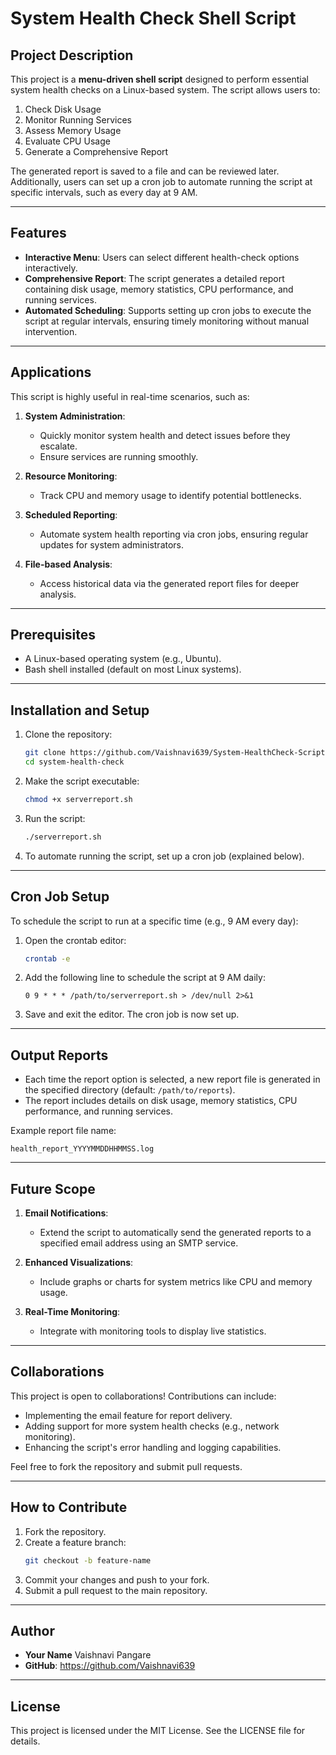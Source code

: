 # System Health Check Shell Script

## Project Description
This project is a **menu-driven shell script** designed to perform essential system health checks on a Linux-based system. The script allows users to:

1. Check Disk Usage
2. Monitor Running Services
3. Assess Memory Usage
4. Evaluate CPU Usage
5. Generate a Comprehensive Report

The generated report is saved to a file and can be reviewed later. Additionally, users can set up a cron job to automate running the script at specific intervals, such as every day at 9 AM.

---

## Features
- **Interactive Menu**: Users can select different health-check options interactively.
- **Comprehensive Report**: The script generates a detailed report containing disk usage, memory statistics, CPU performance, and running services.
- **Automated Scheduling**: Supports setting up cron jobs to execute the script at regular intervals, ensuring timely monitoring without manual intervention.

---

## Applications
This script is highly useful in real-time scenarios, such as:

1. **System Administration**:
   - Quickly monitor system health and detect issues before they escalate.
   - Ensure services are running smoothly.

2. **Resource Monitoring**:
   - Track CPU and memory usage to identify potential bottlenecks.

3. **Scheduled Reporting**:
   - Automate system health reporting via cron jobs, ensuring regular updates for system administrators.

4. **File-based Analysis**:
   - Access historical data via the generated report files for deeper analysis.

---

## Prerequisites
- A Linux-based operating system (e.g., Ubuntu).
- Bash shell installed (default on most Linux systems).

---

## Installation and Setup

1. Clone the repository:
   ```bash
   git clone https://github.com/Vaishnavi639/System-HealthCheck-Script.git
   cd system-health-check
   ```

2. Make the script executable:
   ```bash
   chmod +x serverreport.sh
   ```

3. Run the script:
   ```bash
   ./serverreport.sh
   ```

4. To automate running the script, set up a cron job (explained below).

---

## Cron Job Setup
To schedule the script to run at a specific time (e.g., 9 AM every day):

1. Open the crontab editor:
   ```bash
   crontab -e
   ```

2. Add the following line to schedule the script at 9 AM daily:
   ```plaintext
   0 9 * * * /path/to/serverreport.sh > /dev/null 2>&1
   ```

3. Save and exit the editor. The cron job is now set up.

---

## Output Reports
- Each time the report option is selected, a new report file is generated in the specified directory (default: `/path/to/reports`).
- The report includes details on disk usage, memory statistics, CPU performance, and running services.

Example report file name:
```plaintext
health_report_YYYYMMDDHHMMSS.log
```

---

## Future Scope

1. **Email Notifications**:
   - Extend the script to automatically send the generated reports to a specified email address using an SMTP service.

2. **Enhanced Visualizations**:
   - Include graphs or charts for system metrics like CPU and memory usage.

3. **Real-Time Monitoring**:
   - Integrate with monitoring tools to display live statistics.

---

## Collaborations
This project is open to collaborations! Contributions can include:
- Implementing the email feature for report delivery.
- Adding support for more system health checks (e.g., network monitoring).
- Enhancing the script's error handling and logging capabilities.

Feel free to fork the repository and submit pull requests.

---

## How to Contribute
1. Fork the repository.
2. Create a feature branch:
   ```bash
   git checkout -b feature-name
   ```
3. Commit your changes and push to your fork.
4. Submit a pull request to the main repository.

---

## Author
- **Your Name** Vaishnavi Pangare
- **GitHub**: https://github.com/Vaishnavi639

---

## License
This project is licensed under the MIT License. See the LICENSE file for details.
